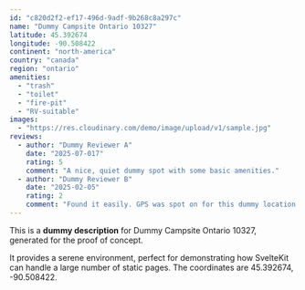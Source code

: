 ```yaml
---
id: "c820d2f2-ef17-496d-9adf-9b268c8a297c"
name: "Dummy Campsite Ontario 10327"
latitude: 45.392674
longitude: -90.508422
continent: "north-america"
country: "canada"
region: "ontario"
amenities:
  - "trash"
  - "toilet"
  - "fire-pit"
  - "RV-suitable"
images:
  - "https://res.cloudinary.com/demo/image/upload/v1/sample.jpg"
reviews:
  - author: "Dummy Reviewer A"
    date: "2025-07-017"
    rating: 5
    comment: "A nice, quiet dummy spot with some basic amenities."
  - author: "Dummy Reviewer B"
    date: "2025-02-05"
    rating: 2
    comment: "Found it easily. GPS was spot on for this dummy location."
---
```


This is a **dummy description** for Dummy Campsite Ontario 10327, generated for the proof of concept.

It provides a serene environment, perfect for demonstrating how SvelteKit can handle a large number of static pages. The coordinates are 45.392674, -90.508422.
